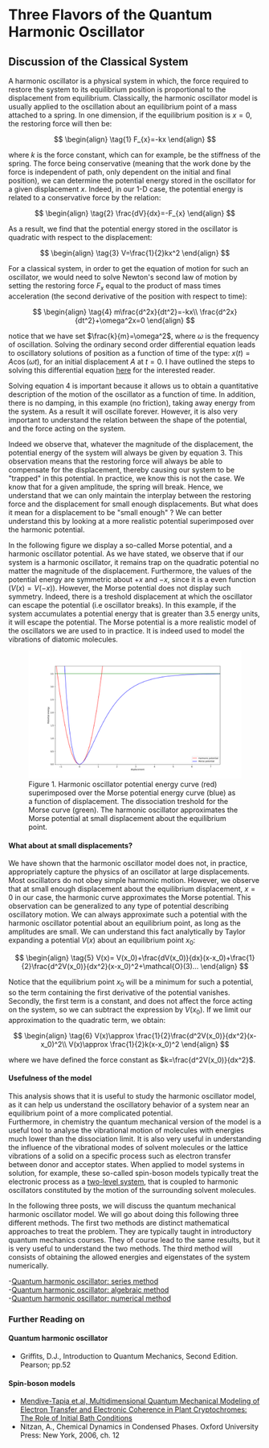 # Three Flavors of the Quantum Harmonic Oscillator
## Discussion of the Classical System
A harmonic oscillator is a physical system in which, the force required to restore the system to its equilibrium 
position is proportional to the displacement from equilibrium. Classically, the harmonic oscillator model is usually applied
to the oscillation about an equilibrium point of a mass attached to a spring.
In one dimension, if the equilibrium position is $x=0$, 
the restoring force will then be: 

$$
\begin{align}
\tag{1}
F_{x}=-kx
\end{align}
$$

where $k$ is the force constant, which can for example, be the stiffness of the spring.
The force being conservative (meaning that the work done by the force is independent of path, only dependent on the initial
and final position), we can determine the potential energy stored in the oscillator for a given displacement $x$. Indeed, in our 1-D case, the potential energy is related to a conservative force by the relation:

$$
\begin{align}
\tag{2}
\frac{dV}{dx}=-F_{x}
\end{align}
$$

As a result, we find that the potential energy stored in the oscillator is quadratic with respect to the displacement: 

$$
\begin{align}
\tag{3}
V=\frac{1}{2}kx^2
\end{align}
$$

For a classical system, in order to get the equation of motion for such an oscillator, we would need to solve Newton's second law of motion by setting the restoring force $F_{x}$ equal to the product of mass times acceleration (the second derivative of the position with respect to time):

$$
\begin{align}
\tag{4}
m\frac{d^2x}{dt^2}=-kx\\
\frac{d^2x}{dt^2}+\omega^2x=0
\end{align}
$$

notice that we have set $\frac{k}{m}=\omega^2$, where $\omega$ is the frequency of oscillation. Solving the ordinary second order differential equation leads to oscillatory solutions of position as a function of time of the type: $x(t) = A\cos{\left(\omega t\right)}$, for an initial displacement $A$ at $t=0$. I have outlined the steps to solving this differential equation [here](/Classical_HO.synctex.pdf) for the interested reader.  

Solving equation 4 is important because it allows us to obtain a quantitative description of the motion of the oscillator as a function of time. In addition, there is no damping, in this example (no friction), taking away energy from the system. As a result it will oscillate forever. However, it is also very important to understand the relation between the shape of the potential, and the force acting on the system.  

Indeed we observe that, whatever the magnitude of the displacement, the potential energy of the system will always be given by equation 3. This observation means that the restoring force will always be able to compensate for the displacement, thereby causing our system to be "trapped" in this potential. In practice, we know this is not the case. We know that for a given amplitude, the spring will break. Hence, we understand that we can only maintain the interplay between the restoring force and the displacement for small enough displacements. But what does it mean for a displacement to be "small enough" ? We can better understand this by looking at a more realistic potential superimposed over the harmonic potential.  

In the following figure we display a so-called Morse potential, and a harmonic oscillator potential. As we have stated, we observe that if our system is a harmonic oscillator, it remains trap on the quadratic potential no matter the magnitude of the displacement. Furthermore, the values of the potential energy are symmetric about $+x$ and $-x$, since it is a even function $\left(V(x)=V(-x)\right)$. However, the Morse potential does not display such symmetry. Indeed, there is a treshold displacement at which the oscillator can escape the potential (i.e oscillator breaks). In this example, if the system accumulates a potential energy that is greater than $3.5$ energy units, it will escape the potential. The Morse potential is a more realistic model of the oscillators we are used to in practice. It is indeed used to model the vibrations of diatomic molecules.  


<figure>
    <img src="harmonic-morse.png" alt="figure">
    <figcaption>Figure 1. Harmonic oscillator potential energy curve (red) superimposed over the Morse potential energy curve (blue) as a function of displacement. The dissociation treshold for the Morse curve (green). The harmonic oscillator approximates the Morse potential at small displacement about the equilibrium point.   
</figcaption>
</figure>           

#### What about at small displacements?

We have shown that the harmonic oscillator model does not, in practice, appropriately capture the physics of an oscillator at large displacements. Most oscillators do not obey simple harmonic motion. However, we observe that at small enough displacement about the equilibrium displacement, $x=0$ in our case, the harmonic curve approximates the Morse potential. This observation can be generalized to any type of potential describing oscillatory motion. We can always approximate such a potential with the harmonic oscillator potential about an equilibrium point, as long as the amplitudes are small. We can understand this fact analytically by Taylor expanding a potential $V(x)$ about an equilibrium point $x_0$: 

$$
\begin{align}
\tag{5}
V(x)= V(x_0)+\frac{dV(x_0)}{dx}(x-x_0)+\frac{1}{2}\frac{d^2V(x_0)}{dx^2}(x-x_0)^2+\mathcal{O}(3)...
\end{align}
$$

Notice that the equilibrium point $x_0$ will be a minimum for such a potential, so the term containing the first derivative of the potential vanishes. Secondly, the first term is a constant, and does not affect the force acting on the system, so we can subtract the expression by $V(x_0)$. If we limit our approximation to the quadratic term, we obtain:

$$
\begin{align}
\tag{6}
V(x)\approx \frac{1}{2}\frac{d^2V(x_0)}{dx^2}(x-x_0)^2\\ 
V(x)\approx \frac{1}{2}k(x-x_0)^2
\end{align}
$$

where we have defined the force constant as $k=\frac{d^2V(x_0)}{dx^2}$.   

#### Usefulness of the model

This analysis shows that it is useful to study the harmonic oscillator model, as it can help us understand the oscillatory behavior of a system near an equilibrium point of a more complicated potential.   
Furthermore, in chemistry the quantum mechanical version of the model is a useful tool to analyse the vibrational motion of molecules with energies much lower than the dissociation limit. It is also very useful in understanding the influence of the vibrational modes of solvent molecules or the lattice vibrations of a solid on a specific process such as electron transfer between donor and acceptor states. When applied to model systems in solution, for example, these so-called spin-boson models typically treat the electronic process as a [two-level system](projects/quantumdynamics/twolevel.md), that is coupled to harmonic oscillators constituted by the motion of the surrounding solvent molecules.  

In the following three posts, we will discuss the quantum mechanical harmonic oscillator model. We will go about doing this following three different methods. The first two methods are distinct mathematical approaches to treat the problem. They are typically taught in introductory quantum mechanics courses. They of course lead to the same results, but it is very useful to understand the two methods. The third method will consists of obtaining the allowed energies and eigenstates of the system numerically.

-[Quantum harmonic oscillator: series method]()  
-[Quantum harmonic oscillator: algebraic method]()  
-[Quantum harmonic oscillator: numerical method]()  

### Further Reading on
#### Quantum harmonic oscillator 
- Griffits, D.J., Introduction to Quantum Mechanics, Second Edition. Pearson; pp.52

#### Spin-boson models 

- [Mendive-Tapia et.al, Multidimensional Quantum Mechanical Modeling of Electron Transfer and Electronic Coherence in Plant Cryptochromes: The Role of Initial Bath Conditions](https://pubs.acs.org/doi/10.1021/acs.jpcb.7b10412)  
- Nitzan, A., Chemical Dynamics in Condensed Phases. Oxford University Press: New York, 2006, ch. 12
